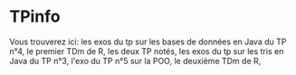 # TPinfo
Vous trouverez ici:
les exos du tp sur les bases de données en Java du TP n°4,
le premier TDm de R,
les deux TP notés,
les exos du tp sur les tris en Java du TP n°3,
l'exo du TP n°5 sur la POO,
le deuxième TDm de R,
